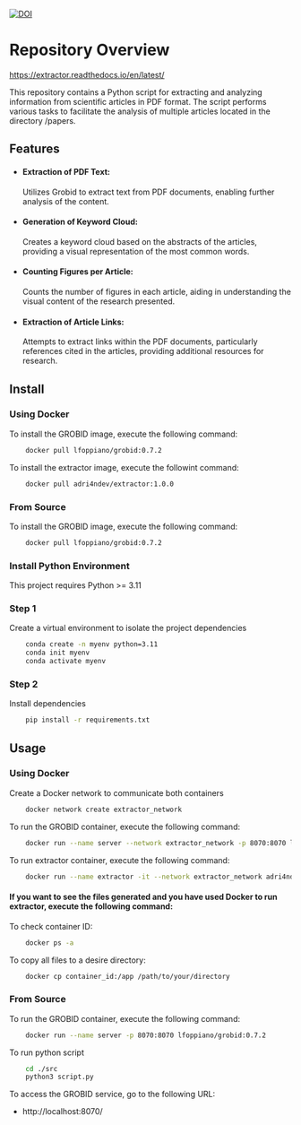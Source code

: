 [![DOI](https://zenodo.org/badge/DOI/10.5281/zenodo.10651048.svg)](https://doi.org/10.5281/zenodo.10651048)

# Repository Overview

https://extractor.readthedocs.io/en/latest/

This repository contains a Python script for extracting and analyzing information from scientific articles in PDF format. The script performs various tasks to facilitate the analysis of multiple articles located in the directory /papers.

## Features
- #### Extraction of PDF Text: 
    Utilizes Grobid to extract text from PDF documents, enabling further analysis of the content.
- #### Generation of Keyword Cloud: 
    Creates a keyword cloud based on the abstracts of the articles, providing a visual representation of the most common words.
- #### Counting Figures per Article: 
    Counts the number of figures in each article, aiding in understanding the visual content of the research presented.
- #### Extraction of Article Links: 
    Attempts to extract links within the PDF documents, particularly references cited in the articles, providing additional resources for research.

## Install
### Using Docker
To install the GROBID image, execute the following command:
```bash
    docker pull lfoppiano/grobid:0.7.2
```

To install the extractor image, execute the followint command:
```bash
    docker pull adri4ndev/extractor:1.0.0
```

### From Source
To install the GROBID image, execute the following command:
```bash
    docker pull lfoppiano/grobid:0.7.2
```

### Install Python Environment
This project requires Python >= 3.11 

### Step 1
Create a virtual environment to isolate the project dependencies
```bash
    conda create -n myenv python=3.11
    conda init myenv
    conda activate myenv
```

### Step 2
Install dependencies
```bash
    pip install -r requirements.txt
```

## Usage
### Using Docker
Create a Docker network to communicate both containers
```bash
    docker network create extractor_network
```

To run the GROBID container, execute the following command: 
```bash
    docker run --name server --network extractor_network -p 8070:8070 lfoppiano/grobid:0.7.2
```

To run extractor container, execute the following command:
```bash
    docker run --name extractor -it --network extractor_network adri4ndev/extractor:1.0.0
```

#### If you want to see the files generated and you have used Docker to run extractor, execute the following command:

To check container ID:
```bash
    docker ps -a
```

To copy all files to a desire directory:
```bash
    docker cp container_id:/app /path/to/your/directory
```

### From Source

To run the GROBID container, execute the following command: 
```bash
    docker run --name server -p 8070:8070 lfoppiano/grobid:0.7.2
```

To run python script
```bash
    cd ./src
    python3 script.py
```

To access the GROBID service, go to the following URL:
- http://localhost:8070/